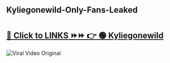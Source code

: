 
 ## Kyliegonewild-Only-Fans-Leaked

# <h2><a href="https://clipsfans.com/Kyliegonewild&ref=git">🔗 Click to LINKS ⏩⏩ 👉 🟢 Kyliegonewild </a></h2>

<a href="https://clipsfans.com/Kyliegonewild&ref=git" rel="nofollow" data-target="animated-image.originalLink"><img src="https://i.ibb.co.com/xMMVF88/686577567.gif" alt="Viral Video Original" style="max-width: 100%; display: inline-block;" data-target="animated-image.originalImage"></a>
